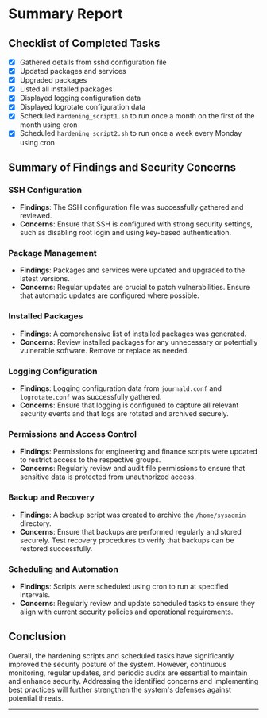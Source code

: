 # Summary Report

## Checklist of Completed Tasks

- [x] Gathered details from sshd configuration file
- [x] Updated packages and services
- [x] Upgraded packages
- [x] Listed all installed packages
- [x] Displayed logging configuration data
- [x] Displayed logrotate configuration data
- [x] Scheduled `hardening_script1.sh` to run once a month on the first of the month using cron
- [x] Scheduled `hardening_script2.sh` to run once a week every Monday using cron

## Summary of Findings and Security Concerns

### SSH Configuration
- **Findings**: The SSH configuration file was successfully gathered and reviewed.
- **Concerns**: Ensure that SSH is configured with strong security settings, such as disabling root login and using key-based authentication.

### Package Management
- **Findings**: Packages and services were updated and upgraded to the latest versions.
- **Concerns**: Regular updates are crucial to patch vulnerabilities. Ensure that automatic updates are configured where possible.

### Installed Packages
- **Findings**: A comprehensive list of installed packages was generated.
- **Concerns**: Review installed packages for any unnecessary or potentially vulnerable software. Remove or replace as needed.

### Logging Configuration
- **Findings**: Logging configuration data from `journald.conf` and `logrotate.conf` was successfully gathered.
- **Concerns**: Ensure that logging is configured to capture all relevant security events and that logs are rotated and archived securely.

### Permissions and Access Control
- **Findings**: Permissions for engineering and finance scripts were updated to restrict access to the respective groups.
- **Concerns**: Regularly review and audit file permissions to ensure that sensitive data is protected from unauthorized access.

### Backup and Recovery
- **Findings**: A backup script was created to archive the `/home/sysadmin` directory.
- **Concerns**: Ensure that backups are performed regularly and stored securely. Test recovery procedures to verify that backups can be restored successfully.

### Scheduling and Automation
- **Findings**: Scripts were scheduled using cron to run at specified intervals.
- **Concerns**: Regularly review and update scheduled tasks to ensure they align with current security policies and operational requirements.

## Conclusion

Overall, the hardening scripts and scheduled tasks have significantly improved the security posture of the system. However, continuous monitoring, regular updates, and periodic audits are essential to maintain and enhance security. Addressing the identified concerns and implementing best practices will further strengthen the system's defenses against potential threats.

---